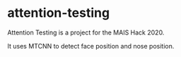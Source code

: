 # attention-testing
Attention Testing is a project for the MAIS Hack 2020. 

It uses MTCNN to detect face position and nose position.
